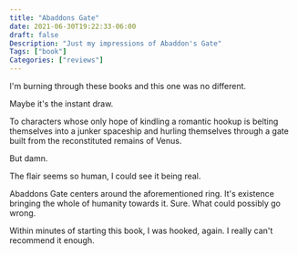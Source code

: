 ```yaml
---
title: "Abaddons Gate"
date: 2021-06-30T19:22:33-06:00
draft: false
Description: "Just my impressions of Abaddon's Gate"
Tags: ["book"]
Categories: ["reviews"]
---
```


I'm burning through these books and this one was no different.

Maybe it's the instant draw. 

To characters whose only hope
of kindling a romantic hookup is belting themselves into 
a junker spaceship and hurling themselves through a gate
built from the reconstituted remains of Venus. 

But damn.

The flair seems so human, I could see it being real.

Abaddons Gate centers around the aforementioned ring. It's
existence bringing the whole of humanity towards it. Sure.
What could possibly go wrong. 

Within minutes of starting this book, I was hooked, again.
I really can't recommend it enough.